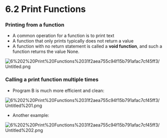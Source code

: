 # 6.2 Print Functions

### Printing from a function

- A common operation for a function is to print text
- A function that only prints typically does not return a value
- A function with no return statement is called a **void function**, and such a function returns the value None.

![6%202%20Print%20Functions%2031f2aea755c94f15b791afac7cf45ff3/Untitled.png](6.2.png)

### Calling a print function multiple times

- Program B is much more efficient and clean:

![6%202%20Print%20Functions%2031f2aea755c94f15b791afac7cf45ff3/Untitled%201.png](6.2.1.png)

- Another example:

![6%202%20Print%20Functions%2031f2aea755c94f15b791afac7cf45ff3/Untitled%202.png](6.2.2.png)